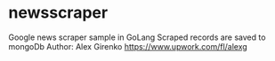 # newsscraper
Google news scraper sample in GoLang
Scraped records are saved to mongoDb
Author: Alex Girenko
https://www.upwork.com/fl/alexg
